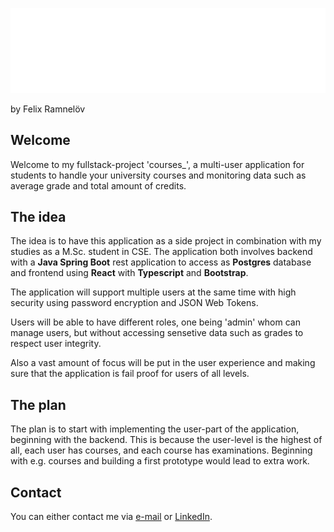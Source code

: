![courses_](/assets/png/logo-no-background.png)

by Felix Ramnelöv

## Welcome

Welcome to my fullstack-project 'courses_', a multi-user application for students to handle your university courses and monitoring data such as average grade and total amount of credits.

## The idea

The idea is to have this application as a side project in combination with my studies as a M.Sc. student in CSE. The application both involves backend with a **Java Spring Boot** rest application to access as **Postgres** database and frontend using **React** with **Typescript** and **Bootstrap**. 

The application will support multiple users at the same time with high security using password encryption and JSON Web Tokens. 

Users will be able to have different roles, one being 'admin' whom can manage users, but without accessing sensetive data such as grades to respect user integrity.

Also a vast amount of focus will be put in the user experience and making sure that the application is fail proof for users of all levels.

## The plan

The plan is to start with implementing the user-part of the application, beginning with the backend. This is because the user-level is the highest of all, each user has courses, and each course has examinations. Beginning with e.g. courses and building a first prototype would lead to extra work.

## Contact

You can either contact me via [e-mail](mailto:felix@ramnelov.com) or [LinkedIn](https://www.linkedin.com/in/felixramnelöv/).
